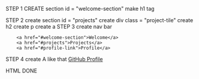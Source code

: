 STEP 1 CREATE section id = "welcome-section"
    make h1 tag 

STEP 2 create section id = "projects"
    create div class = "project-tile"
        create h2
        create p
        create a
STEP 3 create nav bar  

        <a href="#welcome-section">Welcome</a>
        <a href="#projects">Projects</a>
        <a href="#profile-link">Profile</a>
STEP 4 create A like that
    <a id="profile-link" href="https://github.com/yourusername" target="_blank">GitHub Profile</a>

HTML DONE